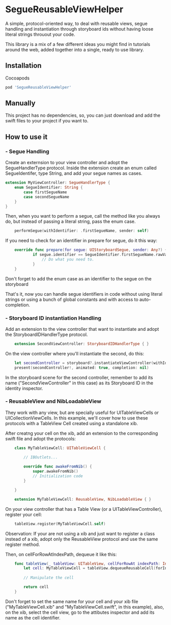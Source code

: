 # SegueReusableViewHelper

A simple, protocol-oriented way, to deal with reusable views, segue handling and instantiation through storyboard ids without having loose literal strings throuout your code. 

This library is a mix of a few different ideas you might find in tutorials around the web, added together into a single, ready to use library.

## Installation

Cocoapods

```ruby
pod 'SegueReusableViewHelper'
```

## Manually

This project has no dependencies, so, you can just download and add the swift files to your project if you want to.

## How to use it 

### - Segue Handling

Create an externsion to your view controller and adopt the SegueHandlerType protocol. Inside the extension create an enum called SegueIdentifer, type String, and add your segue names as cases.

```swift
extension MyViewController: SegueHandlerType {
    enum SegueIdentifier: String {
        case firstSegueName
        case secondSegueName
    }
}
```

Then, when you want to perform a segue, call the method like you always do, but instead of passing a literal string, pass the enum case.

```swift
    performSegue(withIdentifier: .firstSegueName, sender: self)
```

If you need to check for an identifier in prepare for segue, do it this way: 

```swift
    override func prepare(for segue: UIStoryboardSegue, sender: Any?) {
            if segue.identifier == SegueIdentifier.firstSegueName.rawValue {
                // Do what you need to.
            }
    }
```

Don't forget to add the enum case as an identifier to the segue on the storyboard

That's it, now you can handle segue identifiers in code without using literal strings or using a bunch of global constants and with access to auto-completion.

### - Storyboard ID instantiation Handling

Add an extension to the view controller that want to instantiate and adopt the StoryboardIDHandlerType protocol.

```swift
    extension SecondViewController: StoryboardIDHandlerType { }
```

On the view controller where you'll instantiate the second, do this:

```swift
    let secondController = storyboard?.instantiateViewController(withIdentifier: SecondViewController.storyboardID)
    present(secondController!, animated: true, completion: nil)
```

In the storyboard scene for the second controller, remember to add its name ("SecondViewController" in this case) as its Storyboard ID in the identity inspector.

### - ReusableView and NibLoadableView

They work with any view, but are specially useful for UITableViewCells or UICollectionViewCells. In this example, we'll cover how to use these protocols with a TableView Cell created using a standalone xib.

After creatng your cell on the xib, add an extension to the corresponding swift file and adopt the protocols:

```swift
    class MyTableViewCell: UITableViewCell {

        // IBOutlets...    
        
        override func awakeFromNib() {
            super.awakeFromNib()
            // Initialization code
        }

    }

    extension MyTableViewCell: ReusableView, NibLoadableView { }
```

On your view controller that has a Table View (or a UITableViewController), register your cell:

```swift
    tableView.register(MyTableViewCell.self)
```

Observation: If your are not using a xib and just want to register a class instead of a xib, adopt only the ReusableView protocol and use the same register method.

Then, on cellForRowAtIndexPath, dequeue it like this:

```swift
    func tableView(_ tableView: UITableView, cellForRowAt indexPath: IndexPath) -> UITableViewCell {
        let cell: MyTableViewCell = tableView.dequeueReusableCell(forIndexPath: indexPath)
        
        // Manipulate the cell

        return cell
    }
```

Don't forget to set the same name for your cell and your xib file ("MyTableViewCell.xib" and "MyTableViewCell.swift", in this example), also, on the xib, select the cell view, go to the attibutes inspector and add its name as the cell identifier.


